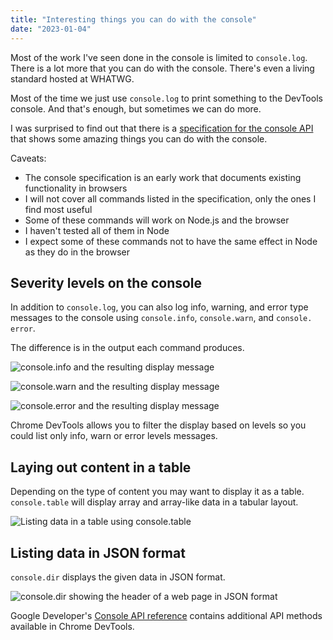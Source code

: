 ```yaml
---
title: "Interesting things you can do with the console"
date: "2023-01-04"
---
```


Most of the work I've seen done in the console is limited to `console.log`. There is a lot more that you can do with the console. There's even a living standard hosted at WHATWG.

Most of the time we just use `console.log` to print something to the DevTools console. And that's enough, but sometimes we can do more.

I was surprised to find out that there is a [specification for the console API](https://console.spec.whatwg.org) that shows some amazing things you can do with the console.

Caveats:

* The console specification is an early work that documents existing functionality in browsers
* I will not cover all commands listed in the specification, only the ones I find most useful
* Some of these commands will work on Node.js and the browser
* I haven't tested all of them in Node
* I expect some of these commands not to have the same effect in Node as they do in the browser

## Severity levels on the console

In addition to `console.log`, you can also log info, warning, and error type messages to the console using `console.info`, `console.warn`, and `console. error`.

The difference is in the output each command produces.

![`console.info` and the resulting display message](/images/2022/12/console-info.png)

![`console.warn` and the resulting display message](/images/2022/12/console-warn.png)

![`console.error` and the resulting display message](/images/2022/12/console-error.png)

Chrome DevTools allows you to filter the display based on levels so you could list only info, warn or error levels messages.

## Laying out content in a table

Depending on the type of content you may want to display it as a table. `console.table` will display array and array-like data in a tabular layout.

![Listing data in a table using `console.table`](/images/2022/12/console-table.png)

## Listing data in JSON format

`console.dir` displays the given data in JSON format.

![`console.dir` showing the header of a web page in JSON format](/images/2022/12/console-dir.png)

Google Developer's [Console API reference](https://developer.chrome.com/docs/devtools/console/api/) contains additional API methods available in Chrome DevTools.
